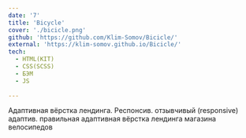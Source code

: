 ```yaml
---
date: '7'
title: 'Bicycle'
cover: './bicicle.png'
github: 'https://github.com/Klim-Somov/Bicicle/'
external: 'https://klim-somov.github.io/Bicicle/'
tech:
  - HTML(KIT)
  - CSS(SCSS)
  - БЭМ
  - JS
  
---
```


Адаптивная вёрстка лендинга. Респонсив.
отзывчивый (responsive) адаптив. правильная адаптивная вёрстка лендинга магазина велосипедов
